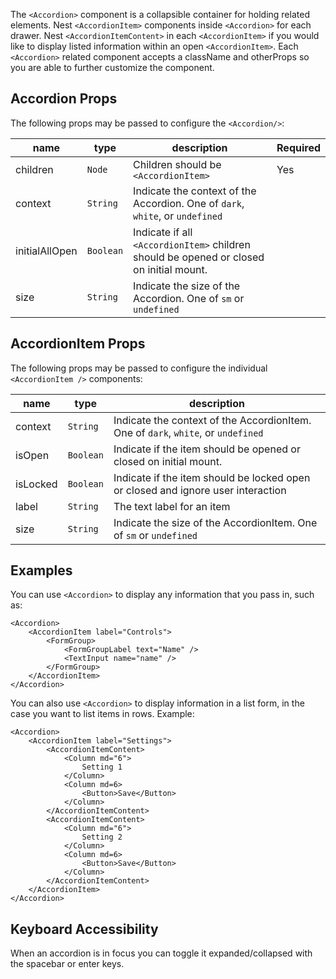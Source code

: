 The `<Accordion>` component is a collapsible container for holding related elements. Nest `<AccordionItem>` components inside `<Accordion>` for each drawer. Nest `<AccordionItemContent>` in each `<AccordionItem>` if you would like to display listed information within an open `<AccordionItem>`. Each `<Accordion>` related component accepts a className and otherProps so you are able to further customize the component.

## Accordion Props

The following props may be passed to configure the `<Accordion/>`:

| name           | type      | description                                                                             | Required |
| -------------- | --------- | --------------------------------------------------------------------------------------- | -------- |
| children       | `Node`    | Children should be `<AccordionItem>`                                                    | Yes      |
| context        | `String`  | Indicate the context of the Accordion. One of `dark`, `white`, or `undefined`           |          |
| initialAllOpen | `Boolean` | Indicate if all `<AccordionItem>` children should be opened or closed on initial mount. |          |
| size           | `String`  | Indicate the size of the Accordion. One of `sm` or `undefined`                          |          |

## AccordionItem Props

The following props may be passed to configure the individual `<AccordionItem />` components:

| name     | type      | description                                                                       |
| -------- | --------- | --------------------------------------------------------------------------------- |
| context  | `String`  | Indicate the context of the AccordionItem. One of `dark`, `white`, or `undefined` |
| isOpen   | `Boolean` | Indicate if the item should be opened or closed on initial mount.                 |
| isLocked | `Boolean` | Indicate if the item should be locked open or closed and ignore user interaction  |
| label    | `String`  | The text label for an item                                                        |
| size     | `String`  | Indicate the size of the AccordionItem. One of `sm` or `undefined`                |

## Examples

You can use `<Accordion>` to display any information that you pass in, such as:

```
<Accordion>
    <AccordionItem label="Controls">
        <FormGroup>
            <FormGroupLabel text="Name" />
            <TextInput name="name" />
        </FormGroup>
    </AccordionItem>
</Accordion>
```

You can also use `<Accordion>` to display information in a list form, in the case you want to list items in rows. Example:

```
<Accordion>
    <AccordionItem label="Settings">
        <AccordionItemContent>
            <Column md="6">
                Setting 1
            </Column>
            <Column md=6>
                <Button>Save</Button>
            </Column>
        </AccordionItemContent>
        <AccordionItemContent>
            <Column md="6">
                Setting 2
            </Column>
            <Column md=6>
                <Button>Save</Button>
            </Column>
        </AccordionItemContent>
    </AccordionItem>
</Accordion>
```

## Keyboard Accessibility

When an accordion is in focus you can toggle it expanded/collapsed with the spacebar or enter keys.
